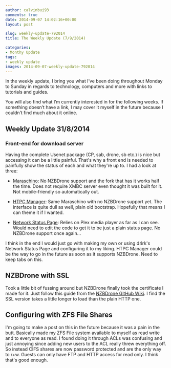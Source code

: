 ```yaml
---
author: calvinbui93
comments: true
date: 2014-09-07 14:02:16+00:00
layout: post

slug: weekly-update-792014
title: The Weekly Update (7/9/2014)

categories:
- Monthy Update
tags:
- weekly update
images: 2014-09-07-weekly-update-792014
---
```


In the weekly update, I bring you what I’ve been doing throughout Monday to Sunday in regards to technology, computers and more with links to tutorials and guides.

You will also find what I’m currently interested in for the following weeks. If something doesn’t have a link, I may cover it myself in the future because I couldn’t find much about it online.

<!-- more -->


## Weekly Update 31/8/2014




### Front-end for download server


Having the complete Usenet package (CP, sab, drone, sb etc.) is nice but accessing it can be a little painful. That's why a front end is needed to painfully show the status of each and what they're up to. I had a look at three:



	
  * [ Maraschino](http://www.maraschinoproject.com/): No NZBDrone support and the fork that has it works half the time. Does not require XMBC server even thought it was built for it. Not mobile-friendly so automatically out.

	
  * [HTPC Manager](http://htpc.io/): Same Maraschino with no NZBDrone support yet. The interface is quite dull as well, plain old bootstrap. Hopefully that means I can theme it if I wanted.

	
  * [Network Status Page](https://github.com/d4rk22/Network-Status-Page): Relies on Plex media player as far as I can see. Would need to edit the code to get it to be just a plain status page. No NZBDrone support once again...


I think in the end I would just go with making my own or using d4rk's Network Status Page and configuring it to my liking. HTPC Manager could be the way to go in the future as soon as it supports NZBDrone. Need to keep tabs on this.


## NZBDrone with SSL


Took a little bit of fussing around but NZBDrone finally took the certificate I made for it. Just follow this guide from the [NZBDrone GitHub Wiki](https://github.com/NzbDrone/NzbDrone/wiki/SSL). I find the SSL version takes a little longer to load than the plain HTTP one.


## Configuring with ZFS File Shares


I'm going to make a post on this in the future because it was a pain in the butt. Basically made my ZFS File system available to myself as read write and to everyone as read. I found doing it through ACLs was confusing and just annoying since adding new users to the ACL really threw everything off. So instead CIFS shares are now password protected and are the only way to r+w. Guests can only have FTP and HTTP access for read only. I think that's good enough.
